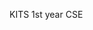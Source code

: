 KITS 
1st year CSE
<!---
Ammuislive/Ammuislive is a ✨ special ✨ repository because its `README.md` (this file) appears on your GitHub profile.
You can click the Preview link to take a look at your changes.
--->
